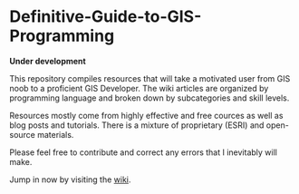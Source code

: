 # Definitive-Guide-to-GIS-Programming

**Under development**

This repository compiles resources that will take a motivated user from GIS noob to a proficient GIS Developer. The wiki articles are organized by programming language and broken down by subcategories and skill levels.

Resources mostly come from highly effective and free cources as well as blog posts and tutorials. There is a mixture of proprietary (ESRI) and open-source materials.

Please feel free to contribute and correct any errors that I inevitably will make.

Jump in now by visiting the [wiki](https://github.com/petedannemann/Definitive-Guide-to-GIS-Programming/wiki/Learn-to-Code).
